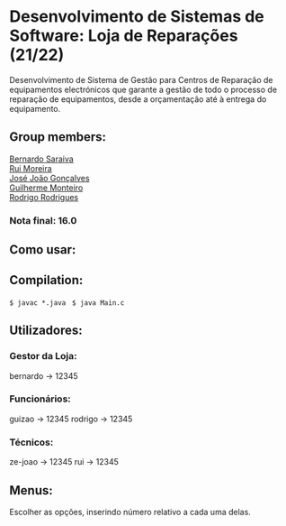 # Desenvolvimento de Sistemas de Software: Loja de Reparações (21/22)
Desenvolvimento de Sistema de Gestão para Centros de Reparação de equipamentos electrónicos que garante a gestão de todo o processo de reparação de equipamentos,
desde a orçamentação até à entrega do equipamento.

## Group members:  

[Bernardo Saraiva](https://github.com/devsaraiva)  
[Rui Moreira](https://github.com/RuiMoreiraA93232)  
[José João Gonçalves](https://github.com/jjgonc)  
[Guilherme Monteiro](https://github.com/rushmetra)  
[Rodrigo Rodrigues](https://github.com/webst2r)  


### Nota final: 16.0

## Como usar:
## Compilation:
```$ javac *.java ```
```$ java Main.c ``` 

## Utilizadores:

### Gestor da Loja:
bernardo -> 12345

### Funcionários:
guizao -> 12345
rodrigo -> 12345

### Técnicos:
ze-joao -> 12345
rui -> 12345

## Menus:
Escolher as opções, inserindo número relativo a cada uma delas.
